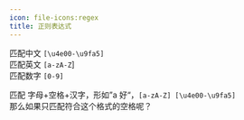 ```yaml
---
icon: file-icons:regex
title: 正则表达式
---
```


匹配中文 `[\u4e00-\u9fa5]`  
匹配英文 `[a-zA-Z`]  
匹配数字 `[0-9]`

匹配 字母+空格+汉字，形如”a 好“，`[a-zA-Z] [\u4e00-\u9fa5]`  
那么如果只匹配符合这个格式的空格呢？
